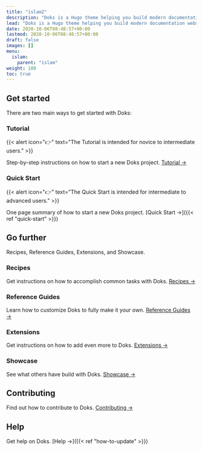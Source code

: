 ```yaml
---
title: "islam2"
description: "Doks is a Hugo theme helping you build modern documentation websites that are secure, fast, and SEO-ready — by default."
lead: "Doks is a Hugo theme helping you build modern documentation websites that are secure, fast, and SEO-ready — by default."
date: 2020-10-06T08:48:57+00:00
lastmod: 2020-10-06T08:48:57+00:00
draft: false
images: []
menu:
  islam:
    parent: "islam"
weight: 100
toc: true
---
```


## Get started

There are two main ways to get started with Doks:

### Tutorial

{{< alert icon="👉" text="The Tutorial is intended for novice to intermediate users." >}}

Step-by-step instructions on how to start a new Doks project. [Tutorial →](https://getdoks.org/tutorial/introduction/)

### Quick Start

{{< alert icon="👉" text="The Quick Start is intended for intermediate to advanced users." >}}

One page summary of how to start a new Doks project. [Quick Start →]({{< ref "quick-start" >}})

## Go further

Recipes, Reference Guides, Extensions, and Showcase.

### Recipes

Get instructions on how to accomplish common tasks with Doks. [Recipes →](https://getdoks.org/docs/recipes/project-configuration/)

### Reference Guides

Learn how to customize Doks to fully make it your own. [Reference Guides →](https://getdoks.org/docs/reference-guides/security/)

### Extensions

Get instructions on how to add even more to Doks. [Extensions →](https://getdoks.org/docs/extensions/add-google-fonts/)

### Showcase

See what others have build with Doks. [Showcase →](https://getdoks.org/showcase/parietal-numerics-documentation/)

## Contributing

Find out how to contribute to Doks. [Contributing →](https://getdoks.org/docs/contributing/how-to-contribute/)

## Help

Get help on Doks. [Help →]({{< ref "how-to-update" >}})
